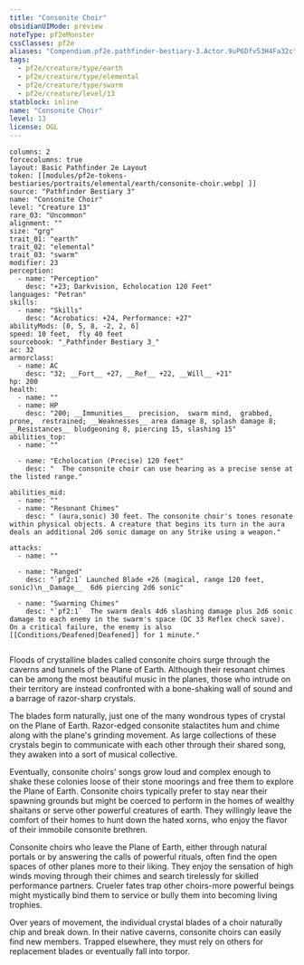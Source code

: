 ```yaml
---
title: "Consonite Choir"
obsidianUIMode: preview
noteType: pf2eMonster
cssClasses: pf2e
aliases: "Compendium.pf2e.pathfinder-bestiary-3.Actor.9uP6Dfv53H4Fa32c" 
tags:
  - pf2e/creature/type/earth
  - pf2e/creature/type/elemental
  - pf2e/creature/type/swarm
  - pf2e/creature/level/13
statblock: inline
name: "Consonite Choir"
level: 13
license: OGL
---
```


```statblock
columns: 2
forcecolumns: true
layout: Basic Pathfinder 2e Layout
token: [[modules/pf2e-tokens-bestiaries/portraits/elemental/earth/consonite-choir.webp| ]]
source: "Pathfinder Bestiary 3"
name: "Consonite Choir"
level: "Creature 13"
rare_03: "Uncommon"
alignment: ""
size: "grg"
trait_01: "earth"
trait_02: "elemental"
trait_03: "swarm"
modifier: 23
perception:
  - name: "Perception"
    desc: "+23; Darkvision, Echolocation 120 Feet"
languages: "Petran"
skills:
  - name: "Skills"
    desc: "Acrobatics: +24, Performance: +27"
abilityMods: [0, 5, 8, -2, 2, 6]
speed: 10 feet,  fly 40 feet
sourcebook: "_Pathfinder Bestiary 3_"
ac: 32
armorclass:
  - name: AC
    desc: "32; __Fort__ +27, __Ref__ +22, __Will__ +21"
hp: 200
health:
  - name: ""
  - name: HP
    desc: "200; __Immunities__  precision,  swarm mind,  grabbed,  prone,  restrained; __Weaknesses__ area damage 8, splash damage 8; __Resistances__ bludgeoning 8, piercing 15, slashing 15"
abilities_top:
  - name: ""

  - name: "Echolocation (Precise) 120 feet"
    desc: "  The consonite choir can use hearing as a precise sense at the listed range."

abilities_mid:
  - name: ""
  - name: "Resonant Chimes"
    desc: " (aura,sonic) 30 feet. The consonite choir's tones resonate within physical objects. A creature that begins its turn in the aura deals an additional 2d6 sonic damage on any Strike using a weapon."

attacks:
  - name: ""

  - name: "Ranged"
    desc: "`pf2:1` Launched Blade +26 (magical, range 120 feet, sonic)\n__Damage__  6d6 piercing 2d6 sonic"

  - name: "Swarming Chimes"
    desc: "`pf2:1`  The swarm deals 4d6 slashing damage plus 2d6 sonic damage to each enemy in the swarm's space (DC 33 Reflex check save). On a critical failure, the enemy is also [[Conditions/Deafened|Deafened]] for 1 minute."
 
```



Floods of crystalline blades called consonite choirs surge through the caverns and tunnels of the Plane of Earth. Although their resonant chimes can be among the most beautiful music in the planes, those who intrude on their territory are instead confronted with a bone-shaking wall of sound and a barrage of razor-sharp crystals.

The blades form naturally, just one of the many wondrous types of crystal on the Plane of Earth. Razor-edged consonite stalactites hum and chime along with the plane's grinding movement. As large collections of these crystals begin to communicate with each other through their shared song, they awaken into a sort of musical collective.

Eventually, consonite choirs' songs grow loud and complex enough to shake these colonies loose of their stone moorings and free them to explore the Plane of Earth. Consonite choirs typically prefer to stay near their spawning grounds but might be coerced to perform in the homes of wealthy shaitans or serve other powerful creatures of earth. They willingly leave the comfort of their homes to hunt down the hated xorns, who enjoy the flavor of their immobile consonite brethren.

Consonite choirs who leave the Plane of Earth, either through natural portals or by answering the calls of powerful rituals, often find the open spaces of other planes more to their liking. They enjoy the sensation of high winds moving through their chimes and search tirelessly for skilled performance partners. Crueler fates trap other choirs-more powerful beings might mystically bind them to service or bully them into becoming living trophies.

Over years of movement, the individual crystal blades of a choir naturally chip and break down. In their native caverns, consonite choirs can easily find new members. Trapped elsewhere, they must rely on others for replacement blades or eventually fall into torpor.
